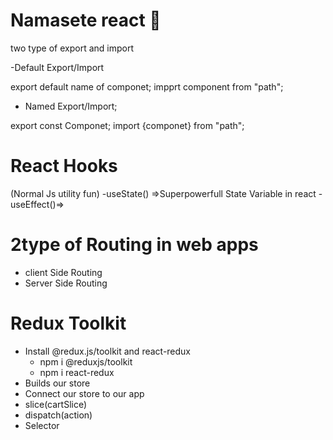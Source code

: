 # Namasete react 🚀


two type of export and import

-Default Export/Import

export default name of componet;
impprt component from "path";

- Named  Export/Import;

export const Componet;
import {componet} from "path";


# React Hooks
(Normal Js utility fun)
-useState() =>Superpowerfull State Variable in react
-useEffect()=>



#  2type of Routing in web apps

- client Side Routing
- Server Side Routing


# Redux Toolkit
 - Install @redux.js/toolkit and react-redux
    * npm i @reduxjs/toolkit 
    * npm i react-redux
 - Builds our store 
 - Connect our store to our app
 - slice(cartSlice)
 - dispatch(action)     
 - Selector
